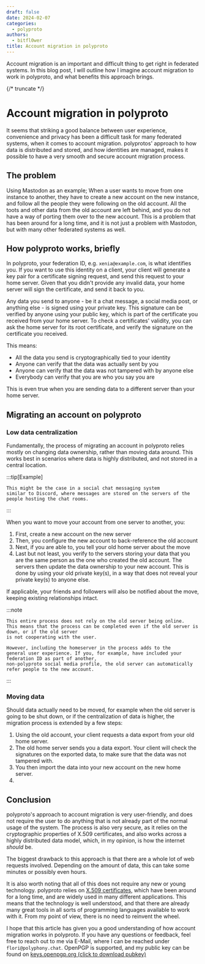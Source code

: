 ```yaml
---
draft: false
date: 2024-02-07
categories:
  - polyproto
authors:
  - bitfl0wer
title: Account migration in polyproto
---
```


Account migration is an important and difficult thing to get right in federated systems. In this blog
post, I will outline how I imagine account migration to work in polyproto, and what benefits this
approach brings.

{/* truncate */}

# Account migration in polyproto

It seems that striking a good balance between user experience, convenience and privacy
has been a difficult task for many federated systems, when it comes to account migration.
polyprotos' approach to how data is distributed and stored, and how identities are managed, makes it
possible to have a very smooth and secure account migration process.

## The problem

Using Mastodon as an example;
When a user wants to move from one instance to another, they have to
create a new account on the new instance, and follow all the people they were following on the
old account. All the toots and other data from the old account are left behind, and you do not have a
way of porting them over to the new account. This is a problem that has been around for a long time,
and it is not just a problem with Mastodon, but with many other federated systems as well.

## How polyproto works, briefly

In polyproto, your federation ID, e.g. `xenia@example.com`, is what identifies you. If you want to
use this identity on a client, your client will generate a key pair for a certificate signing request,
and send this request to your home server. Given that you didn't provide any invalid data, your home
server will sign the certificate, and send it back to you.

Any data you send to anyone - be it a chat message, a social media post, or anything else - is signed
using your private key. This signature can be verified by anyone using your public key, which is part
of the certificate you received from your home server. To check a certificates' validity, you can
ask the home server for its root certificate, and verify the signature on the certificate you received.

This means:

- All the data you send is cryptographically tied to your identity
- Anyone can verify that the data was actually sent by you
- Anyone can verify that the data was not tampered with by anyone else
- Everybody can verify that you are who you say you are

This is even true when you are sending data to a different server than your home server.

## Migrating an account on polyproto

### Low data centralization

Fundamentally, the process of migrating an account in polyproto relies mostly on changing data ownership,
rather than moving data around. This works best in scenarios where data is highly distributed, and
not stored in a central location.

:::tip[Example]

    This might be the case in a social chat messaging system
    similar to Discord, where messages are stored on the servers of the people hosting the chat rooms.

:::

When you want to move your account from one server to another, you:

1. First, create a new account on the new server
2. Then, you configure the new account to back-reference the old account
3. Next, if you are able to, you tell your old home server about the move
4. Last but not least, you verify to the servers storing your data that you are the same person as
  the one who created the old account. The servers then update the data ownership to your new account.
  This is done by using your old private key(s), in a way that does not reveal your private key(s) to
  anyone else.

If applicable, your friends and followers will also be notified about the move, keeping
existing relationships intact.

:::note

    This entire process does not rely on the old server being online.
    This means that the process can be completed even if the old server is down, or if the old server
    is not cooperating with the user.

    However, including the homeserver in the process adds to the
    general user experience. If you, for example, have included your federation ID as part of another,
    non-polyproto social media profile, the old server can automatically refer people to the new account.

:::

### Moving data

Should data actually need to be moved, for example when the old server is going to be shut down, or
if the centralization of data is higher, the migration process is extended by a few steps:

1. Using the old account, your client requests a data export from your old home server.
2. The old home server sends you a data export. Your client will check the signatures on the exported
   data, to make sure that the data was not tampered with.
3. You then import the data into your new account on the new home server.
4.

## Conclusion

polyproto's approach to account migration is very user-friendly, and does not require the user to do
anything that is not already part of the normal usage of the system. The process is also very secure,
as it relies on the cryptographic properties of X.509 certificates, and also works across a highly
distributed data model, which, in my opinion, is how the internet *should* be.

The biggest drawback to this approach is that there are a whole lot of web requests involved.
Depending on the amount of data, this can take some minutes or possibly even hours.

It is also worth noting that all of this does not require any new or young technology. polyproto
relies on [X.509 certificates](https://en.wikipedia.org/wiki/X.509), which have been around for a
long time, and are widely used in many different applications. This means that the technology is
well understood, and that there are already many great tools in all sorts of programming languages
available to work with it. From my point of view, there is no need to reinvent the wheel.

I hope that this article has given you a good understanding of how account migration works in polyproto.
If you have any questions or feedback, feel free to reach out to me via E-Mail, where I can
be reached under `flori@polyphony.chat`. OpenPGP is supported, and my public key can be found on
[keys.openpgp.org (click to download pubkey)](https://keys.openpgp.org/vks/v1/by-fingerprint/1AFF5E2D2145C795AB117C2ADCAE4B6877C6FC4E)
